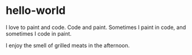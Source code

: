 # hello-world

I love to paint and code. Code and paint. Sometimes I paint in code, and sometimes I code in paint.

I enjoy the smell of grilled meats in the afternoon.
